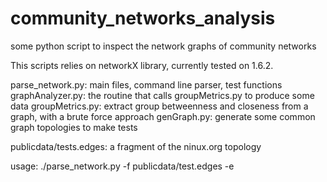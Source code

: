 community_networks_analysis
===========================

some python script to inspect the network graphs of community networks


This scripts relies on networkX library, currently tested on 1.6.2.

parse_network.py: main files, command line parser, test functions
graphAnalyzer.py: the routine that calls groupMetrics.py to produce some
                  data
groupMetrics.py: extract group betweenness and closeness from a graph,
                 with a brute force approach
genGraph.py: generate some common graph topologies to make tests

publicdata/tests.edges: a fragment of the ninux.org topology

usage:
 ./parse_network.py -f publicdata/test.edges -e 
